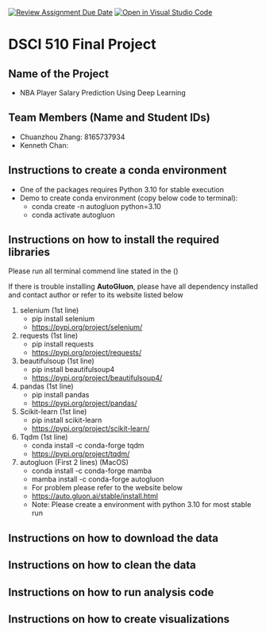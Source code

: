 [![Review Assignment Due Date](https://classroom.github.com/assets/deadline-readme-button-24ddc0f5d75046c5622901739e7c5dd533143b0c8e959d652212380cedb1ea36.svg)](https://classroom.github.com/a/h_LXMCrc)
[![Open in Visual Studio Code](https://classroom.github.com/assets/open-in-vscode-718a45dd9cf7e7f842a935f5ebbe5719a5e09af4491e668f4dbf3b35d5cca122.svg)](https://classroom.github.com/online_ide?assignment_repo_id=12857349&assignment_repo_type=AssignmentRepo)
# DSCI 510 Final Project

## Name of the Project
* NBA Player Salary Prediction Using Deep Learning
## Team Members (Name and Student IDs)
* Chuanzhou Zhang: 8165737934
* Kenneth Chan: 
## Instructions to create a conda environment
* One of the packages requires Python 3.10 for stable execution
* Demo to create conda environment (copy below code to terminal):
  - conda create -n autogluon python=3.10
  - conda activate autogluon
## Instructions on how to install the required libraries
<p>Please run all terminal commend line stated in the () </p>
<p>If there is trouble installing <b>AutoGluon</b>, please have all dependency installed
and contact author or refer to its website listed below</p>

1. selenium (1st line)
   - pip install selenium
   - https://pypi.org/project/selenium/
3. requests (1st line)
   - pip install requests
   - https://pypi.org/project/requests/
5. beautifulsoup (1st line)
   - pip install beautifulsoup4
   - https://pypi.org/project/beautifulsoup4/
7. pandas (1st line)
   - pip install pandas
   - https://pypi.org/project/pandas/
8. Scikit-learn (1st line)
   - pip install scikit-learn
   - https://pypi.org/project/scikit-learn/ 
9. Tqdm (1st line)
   - conda install -c conda-forge tqdm
   - https://pypi.org/project/tqdm/ 
10. autogluon (First 2 lines) (MacOS)
    - conda install -c conda-forge mamba
    - mamba install -c conda-forge autogluon
    - For problem please refer to the website below
    - https://auto.gluon.ai/stable/install.html
    - Note: Please create a environment with python 3.10 for most stable run
    
## Instructions on how to download the data

## Instructions on how to clean the data

## Instructions on how to run analysis code

## Instructions on how to create visualizations
